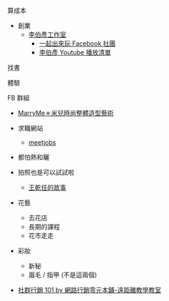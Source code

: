 

算成本

- 創業
	- [李伯彥工作室](https://www.facebook.com/billstudio)
		- [一起出來玩 Facebook 社團](https://www.facebook.com/groups/17gonplay)
		- [李伯彥 Youtube 播放清單](https://www.youtube.com/playlist?list=PLrQG_tYv82k42jZQTof9nWI0GIh4Ud0yp)

找書

體驗

FB 群組

- [MarryMe＊米兒時尚整體造型藝術](https://www.facebook.com/marryme.com.tw)


- 求職網站
	- [meetjobs](https://meet.jobs/zh-TW)

- 都怕熱和曬

- 拍照也是可以試試啦
	- [王乾任的故事](https://www.facebook.com/ZENWANG/posts/10221657698205570?__cft__[0]=AZV0MM9IPNDve5U0reGtkIHLy9jKFTy9ihwYIUVv0rFe9DaEhOF_HftyYjUms88Eo7OdRiGztQStlYR3-gXCl0KqRRPkJK5UQKpBcIHFMFesLWxDjPr4ayHFXlSWN_5ZAz4&__tn__=%2CO%2CP-R)

- 花藝
	- 去花店
	- 長期的課程
	- 花市走走

- 彩妝
	- 新秘
	- 眉毛 / 指甲 (不是這兩個)

- [社群行銷 101 by 網路行銷零元本鋪-遠距離教學教室](https://www.youtube.com/playlist?list=PLwrIZAODhELJkkSgenNAcmg-tx93JvLdx)